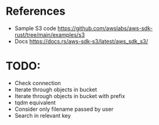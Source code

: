 # References

- Sample S3 code https://github.com/awslabs/aws-sdk-rust/tree/main/examples/s3
- Docs https://docs.rs/aws-sdk-s3/latest/aws_sdk_s3/

# TODO:

- Check connection
- Iterate through objects in bucket
- Iterate through objects in bucket with prefix
- tqdm equivalent
- Consider only filename passed by user
- Search in relevant key
